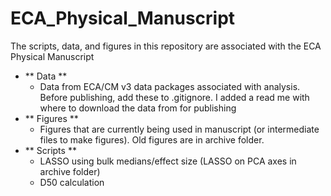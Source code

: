 # ECA_Physical_Manuscript

The scripts, data, and figures in this repository are associated with the ECA Physical Manuscript

- ** Data **
  - Data from ECA/CM v3 data packages associated with analysis. Before publishing, add these to .gitignore. I added a read me with where to download the data from for publishing
- ** Figures **
  - Figures that are currently being used in manuscript (or intermediate files to make figures). Old figures are in archive folder.
- ** Scripts **
  - LASSO using bulk medians/effect size (LASSO on PCA axes in archive folder)
  - D50 calculation


